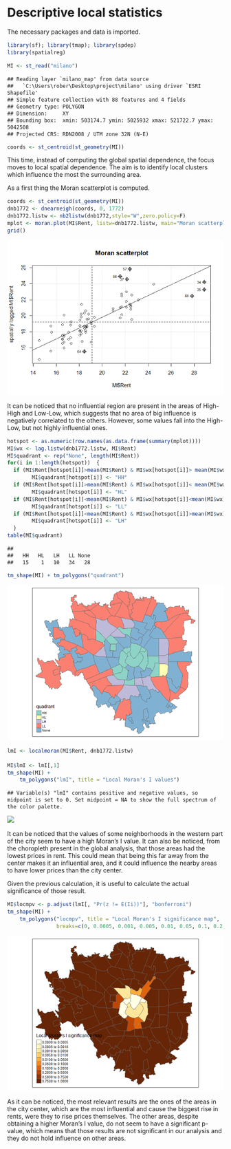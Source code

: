 # Descriptive local statistics

The necessary packages and data is imported.

``` r
library(sf); library(tmap); library(spdep)
library(spatialreg)
```

``` r
MI <- st_read("milano")
```

    ## Reading layer `milano_map' from data source 
    ##   `C:\Users\rober\Desktop\project\milano' using driver `ESRI Shapefile'
    ## Simple feature collection with 88 features and 4 fields
    ## Geometry type: POLYGON
    ## Dimension:     XY
    ## Bounding box:  xmin: 503174.7 ymin: 5025932 xmax: 521722.7 ymax: 5042508
    ## Projected CRS: RDN2008 / UTM zone 32N (N-E)

``` r
coords <- st_centroid(st_geometry(MI))
```

This time, instead of computing the global spatial dependence, the focus
moves to local spatial dependence. The aim is to identify local clusters
which influence the most the surrounding area.

As a first thing the Moran scatterplot is computed.

``` r
coords <- st_centroid(st_geometry(MI))
dnb1772 <- dnearneigh(coords, 0, 1772)
dnb1772.listw <- nb2listw(dnb1772,style="W",zero.policy=F)
mplot <- moran.plot(MI$Rent, listw=dnb1772.listw, main="Moran scatterplot")
grid()
```

![](https://github.com/rorosonoio/Geospatial-analysis-of-Milan-rents/blob/dc00d438885ea5ed785c413ec657ee7d5a6832dd/Descriptive%20spatial%20statistics/Plots%20and%20figures/unnamed-chunk-3-1.png)<!-- -->

It can be noticed that no influential region are present in the areas of
High-High and Low-Low, which suggests that no area of big influence is
negatively correlated to the others. However, some values fall into the
High-Low, but not highly influential ones.

``` r
hotspot <- as.numeric(row.names(as.data.frame(summary(mplot)))) 
MI$wx <- lag.listw(dnb1772.listw, MI$Rent)
MI$quadrant <- rep("None", length(MI$Rent))
for(i in 1:length(hotspot))  {
  if (MI$Rent[hotspot[i]]>mean(MI$Rent) & MI$wx[hotspot[i]]> mean(MI$wx)) 
        MI$quadrant[hotspot[i]] <- "HH" 
  if (MI$Rent[hotspot[i]]>mean(MI$Rent) & MI$wx[hotspot[i]]< mean(MI$wx)) 
        MI$quadrant[hotspot[i]] <- "HL" 
  if (MI$Rent[hotspot[i]]<mean(MI$Rent) & MI$wx[hotspot[i]]<mean(MI$wx)) 
        MI$quadrant[hotspot[i]] <- "LL" 
  if (MI$Rent[hotspot[i]]<mean(MI$Rent) & MI$wx[hotspot[i]]>mean(MI$wx)) 
        MI$quadrant[hotspot[i]] <- "LH" 
  }
table(MI$quadrant)
```

    ## 
    ##   HH   HL   LH   LL None 
    ##   15    1   10   34   28

``` r
tm_shape(MI) + tm_polygons("quadrant")
```

![](https://github.com/rorosonoio/Geospatial-analysis-of-Milan-rents/blob/dc00d438885ea5ed785c413ec657ee7d5a6832dd/Descriptive%20spatial%20statistics/Plots%20and%20figures/unnamed-chunk-5-1.png)<!-- -->

``` r
lmI <- localmoran(MI$Rent, dnb1772.listw)

MI$lmI <- lmI[,1]
tm_shape(MI) + 
    tm_polygons("lmI", title = "Local Moran's I values") 
```

    ## Variable(s) "lmI" contains positive and negative values, so midpoint is set to 0. Set midpoint = NA to show the full spectrum of the color palette.

![]([descriptive_spatial_statistis_local_files/figure-gfm/unnamed-chunk-6-1.png](https://github.com/rorosonoio/Geospatial-analysis-of-Milan-rents/blob/dc00d438885ea5ed785c413ec657ee7d5a6832dd/Descriptive%20spatial%20statistics/Plots%20and%20figures/unnamed-chunk-6-1.png))<!-- -->

It can be noticed that the values of some neighborhoods in the western
part of the city seem to have a high Moran’s I value. It can also be
noticed, from the choropleth present in the global analysis, that those
areas had the lowest prices in rent. This could mean that being this far
away from the center makes it an influential area, and it could
influence the nearby areas to have lower prices than the city center.

Given the previous calculation, it is useful to calculate the actual
significance of those result.

``` r
MI$locmpv <- p.adjust(lmI[, "Pr(z != E(Ii))"], "bonferroni")
tm_shape(MI) + 
    tm_polygons("locmpv", title = "Local Moran's I significance map",
                breaks=c(0, 0.0005, 0.001, 0.005, 0.01, 0.05, 0.1, 0.2, 0.5, 0.75, 1)) 
```

![](https://github.com/rorosonoio/Geospatial-analysis-of-Milan-rents/blob/dc00d438885ea5ed785c413ec657ee7d5a6832dd/Descriptive%20spatial%20statistics/Plots%20and%20figures/unnamed-chunk-7-1.png)<!-- -->

As it can be noticed, the most relevant results are the ones of the
areas in the city center, which are the most influential and cause the
biggest rise in rents, were they to rise prices themselves. The other
areas, despite obtaining a higher Moran’s I value, do not seem to have a
significant p-value, which means that those results are not significant
in our analysis and they do not hold influence on other areas.
